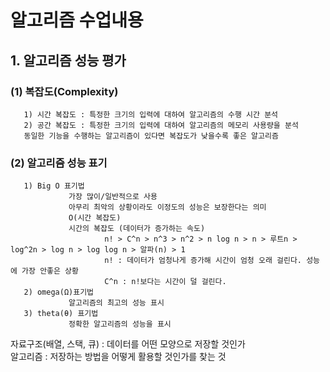 # 알고리즘 수업내용  
  
## 1. 알고리즘 성능 평가  
### (1) 복잡도(Complexity)  
       1) 시간 복잡도 : 특정한 크기의 입력에 대하여 알고리즘의 수행 시간 분석  
       2) 공간 복잡도 : 특정한 크기의 입력에 대하여 알고리즘의 메모리 사용량을 분석  
       동일한 기능을 수행하는 알고리즘이 있다면 복잡도가 낮을수록 좋은 알고리즘    
### (2) 알고리즘 성능 표기  
       1) Big O 표기법  
                 가장 많이/일반적으로 사용  
                 아무리 최악의 상황이라도 이정도의 성능은 보장한다는 의미     
                 O(시간 복잡도)  
                 시간의 복잡도 (데이터가 증가하는 속도)  
                         n! > C^n > n^3 > n^2 > n log n > n > 루트n > log^2n > log n > log log n > 알파(n) > 1  
                         n! : 데이터가 엄청나게 증가해 시간이 엄청 오래 걸린다. 성능에 가장 안좋은 상황  
                         C^n : n!보다는 시간이 덜 걸린다.                           
       2) omega(Ω)표기법  
                 알고리즘의 최고의 성능 표시         
       3) theta(θ) 표기법
                 정확한 알고리즘의 성능을 표시  
  
자료구조(배열, 스택, 큐) : 데이터를 어떤 모양으로 저장할 것인가  
알고리즘 : 저장하는 방법을 어떻게 활용할 것인가를 찾는 것  
